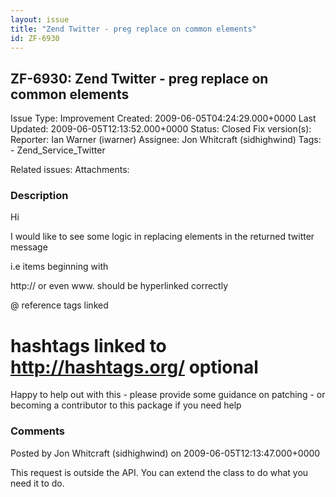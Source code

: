 ```yaml
---
layout: issue
title: "Zend Twitter - preg replace on common elements"
id: ZF-6930
---
```


ZF-6930: Zend Twitter - preg replace on common elements
-------------------------------------------------------

 Issue Type: Improvement Created: 2009-06-05T04:24:29.000+0000 Last Updated: 2009-06-05T12:13:52.000+0000 Status: Closed Fix version(s): 
 Reporter:  Ian Warner (iwarner)  Assignee:  Jon Whitcraft (sidhighwind)  Tags: - Zend\_Service\_Twitter
 
 Related issues: 
 Attachments: 
### Description

Hi

I would like to see some logic in replacing elements in the returned twitter message

i.e items beginning with

http:// or even www. should be hyperlinked correctly

@ reference tags linked

hashtags linked to <http://hashtags.org/> optional
==================================================

Happy to help out with this - please provide some guidance on patching - or becoming a contributor to this package if you need help

 

 

### Comments

Posted by Jon Whitcraft (sidhighwind) on 2009-06-05T12:13:47.000+0000

This request is outside the API. You can extend the class to do what you need it to do.

 

 